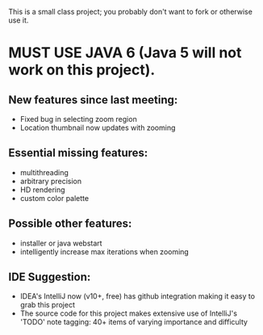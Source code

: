 This is a small class project; you probably don't want to fork or otherwise use it.

# MUST USE JAVA 6 (Java 5 will not work on this project).

## New features since last meeting:
* Fixed bug in selecting zoom region
* Location thumbnail now updates with zooming

## Essential missing features:
* multithreading
* arbitrary precision
* HD rendering
* custom color palette

## Possible other features:
* installer or java webstart
* intelligently increase max iterations when zooming

## IDE Suggestion:
* IDEA's IntelliJ now (v10+, free) has github integration making it easy to grab this project
* The source code for this project makes extensive use of IntelliJ's 'TODO' note tagging: 40+ items of varying importance and difficulty
